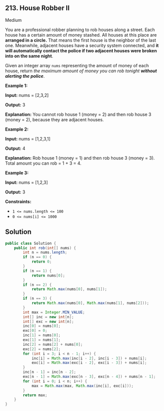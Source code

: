 ## 213\. House Robber II

Medium

You are a professional robber planning to rob houses along a street. Each house has a certain amount of money stashed. All houses at this place are **arranged in a circle.** That means the first house is the neighbor of the last one. Meanwhile, adjacent houses have a security system connected, and **it will automatically contact the police if two adjacent houses were broken into on the same night**.

Given an integer array `nums` representing the amount of money of each house, return _the maximum amount of money you can rob tonight **without alerting the police**_.

**Example 1:**

**Input:** nums = [2,3,2]

**Output:** 3

**Explanation:** You cannot rob house 1 (money = 2) and then rob house 3 (money = 2), because they are adjacent houses. 

**Example 2:**

**Input:** nums = [1,2,3,1]

**Output:** 4

**Explanation:** Rob house 1 (money = 1) and then rob house 3 (money = 3). Total amount you can rob = 1 + 3 = 4. 

**Example 3:**

**Input:** nums = [1,2,3]

**Output:** 3 

**Constraints:**

*   `1 <= nums.length <= 100`
*   `0 <= nums[i] <= 1000`

## Solution

```java
public class Solution {
    public int rob(int[] nums) {
        int n = nums.length;
        if (n == 0) {
            return 0;
        }
        if (n == 1) {
            return nums[0];
        }
        if (n == 2) {
            return Math.max(nums[0], nums[1]);
        }
        if (n == 3) {
            return Math.max(nums[0], Math.max(nums[1], nums[2]));
        }
        int max = Integer.MIN_VALUE;
        int[] inc = new int[n];
        int[] exc = new int[n];
        inc[0] = nums[0];
        exc[0] = 0;
        inc[1] = nums[0];
        exc[1] = nums[1];
        inc[2] = nums[2] + nums[0];
        exc[2] = nums[2];
        for (int i = 3; i < n - 1; i++) {
            inc[i] = Math.max(inc[i - 2], inc[i - 3]) + nums[i];
            exc[i] = Math.max(exc[i - 2], exc[i - 3]) + nums[i];
        }
        inc[n - 1] = inc[n - 2];
        exc[n - 1] = Math.max(exc[n - 3], exc[n - 4]) + nums[n - 1];
        for (int i = 0; i < n; i++) {
            max = Math.max(max, Math.max(inc[i], exc[i]));
        }
        return max;
    }
}
```